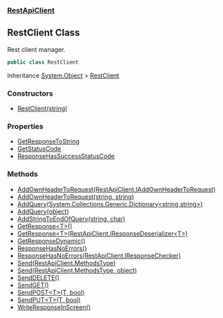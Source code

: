 ### [RestApiClient](./RestApiClient.md 'RestApiClient')
## RestClient Class
Rest client manager.  
```csharp
public class RestClient
```
Inheritance [System.Object](https://docs.microsoft.com/en-us/dotnet/api/System.Object 'System.Object') &gt; [RestClient](./RestApiClient-RestClient.md 'RestApiClient.RestClient')  
### Constructors
- [RestClient(string)](./RestApiClient-RestClient-RestClient(string).md 'RestApiClient.RestClient.RestClient(string)')
### Properties
- [GetResponseToString](./RestApiClient-RestClient-GetResponseToString.md 'RestApiClient.RestClient.GetResponseToString')
- [GetStatusCode](./RestApiClient-RestClient-GetStatusCode.md 'RestApiClient.RestClient.GetStatusCode')
- [ResponseHasSuccessStatusCode](./RestApiClient-RestClient-ResponseHasSuccessStatusCode.md 'RestApiClient.RestClient.ResponseHasSuccessStatusCode')
### Methods
- [AddOwnHeaderToRequest(RestApiClient.IAddOwnHeaderToRequest)](./RestApiClient-RestClient-AddOwnHeaderToRequest(RestApiClient-IAddOwnHeaderToRequest).md 'RestApiClient.RestClient.AddOwnHeaderToRequest(RestApiClient.IAddOwnHeaderToRequest)')
- [AddOwnHeaderToRequest(string, string)](./RestApiClient-RestClient-AddOwnHeaderToRequest(string_string).md 'RestApiClient.RestClient.AddOwnHeaderToRequest(string, string)')
- [AddQuery(System.Collections.Generic.Dictionary&lt;string,string&gt;)](./RestApiClient-RestClient-AddQuery(System-Collections-Generic-Dictionary-string_string-).md 'RestApiClient.RestClient.AddQuery(System.Collections.Generic.Dictionary&lt;string,string&gt;)')
- [AddQuery(object)](./RestApiClient-RestClient-AddQuery(object).md 'RestApiClient.RestClient.AddQuery(object)')
- [AddStringToEndOfQuery(string, char)](./RestApiClient-RestClient-AddStringToEndOfQuery(string_char).md 'RestApiClient.RestClient.AddStringToEndOfQuery(string, char)')
- [GetResponse&lt;T&gt;()](./RestApiClient-RestClient-GetResponse-T-().md 'RestApiClient.RestClient.GetResponse&lt;T&gt;()')
- [GetResponse&lt;T&gt;(RestApiClient.IResponseDeserializer&lt;T&gt;)](./RestApiClient-RestClient-GetResponse-T-(RestApiClient-IResponseDeserializer-T-).md 'RestApiClient.RestClient.GetResponse&lt;T&gt;(RestApiClient.IResponseDeserializer&lt;T&gt;)')
- [GetResponseDynamic()](./RestApiClient-RestClient-GetResponseDynamic().md 'RestApiClient.RestClient.GetResponseDynamic()')
- [ResponseHasNoErrors()](./RestApiClient-RestClient-ResponseHasNoErrors().md 'RestApiClient.RestClient.ResponseHasNoErrors()')
- [ResponseHasNoErrors(RestApiClient.IResponseChecker)](./RestApiClient-RestClient-ResponseHasNoErrors(RestApiClient-IResponseChecker).md 'RestApiClient.RestClient.ResponseHasNoErrors(RestApiClient.IResponseChecker)')
- [Send(RestApiClient.MethodsType)](./RestApiClient-RestClient-Send(RestApiClient-MethodsType).md 'RestApiClient.RestClient.Send(RestApiClient.MethodsType)')
- [Send(RestApiClient.MethodsType, object)](./RestApiClient-RestClient-Send(RestApiClient-MethodsType_object).md 'RestApiClient.RestClient.Send(RestApiClient.MethodsType, object)')
- [SendDELETE()](./RestApiClient-RestClient-SendDELETE().md 'RestApiClient.RestClient.SendDELETE()')
- [SendGET()](./RestApiClient-RestClient-SendGET().md 'RestApiClient.RestClient.SendGET()')
- [SendPOST&lt;T&gt;(T, bool)](./RestApiClient-RestClient-SendPOST-T-(T_bool).md 'RestApiClient.RestClient.SendPOST&lt;T&gt;(T, bool)')
- [SendPUT&lt;T&gt;(T, bool)](./RestApiClient-RestClient-SendPUT-T-(T_bool).md 'RestApiClient.RestClient.SendPUT&lt;T&gt;(T, bool)')
- [WriteResponseInScreen()](./RestApiClient-RestClient-WriteResponseInScreen().md 'RestApiClient.RestClient.WriteResponseInScreen()')
